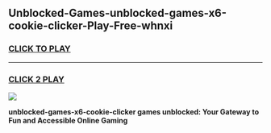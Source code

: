 
## Unblocked-Games-unblocked-games-x6-cookie-clicker-Play-Free-whnxi
<h3>
<a href="https://premium76.site?title=unblocked-games-x6-cookie-clicker&ref=10A">CLICK TO PLAY</a></h3>
<hr>

<h3>
<a href="https://premium76.site?title=unblocked-games-x6-cookie-clicker&ref=10A">CLICK 2 PLAY</a>
  
</h3>

<a href="https://premium76.site?title=unblocked-games-x6-cookie-clicker&ref=10A"><img src="https://clearcache.store/games.png"></a>


**unblocked-games-x6-cookie-clicker games unblocked: Your Gateway to Fun and Accessible Online Gaming**
